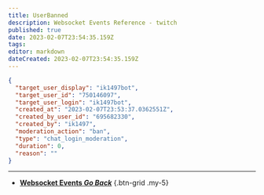 ```yaml
---
title: UserBanned
description: Websocket Events Reference - twitch
published: true
date: 2023-02-07T23:54:35.159Z
tags: 
editor: markdown
dateCreated: 2023-02-07T23:54:35.159Z
---
```


```json
{
  "target_user_display": "ik1497bot",
  "target_user_id": "750146097",
  "target_user_login": "ik1497bot",
  "created_at": "2023-02-07T23:53:37.0362551Z",
  "created_by_user_id": "695682330",
  "created_by": "ik1497",
  "moderation_action": "ban",
  "type": "chat_login_moderation",
  "duration": 0,
  "reason": ""
}
```

---

- [<i class="mdi mdi-chevron-left"></i>**Websocket Events *Go Back***](/Servers-Clients/WebSocket-Server/Events)
{.btn-grid .my-5}